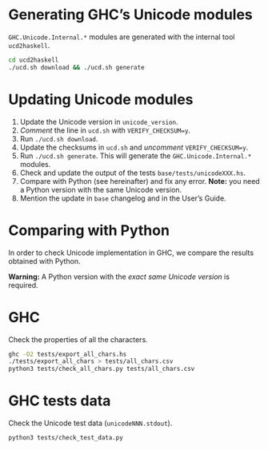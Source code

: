 # Generating GHC’s Unicode modules

`GHC.Unicode.Internal.*` modules are generated with the internal tool `ucd2haskell`.

```bash
cd ucd2haskell
./ucd.sh download && ./ucd.sh generate
```

# Updating Unicode modules

1. Update the Unicode version in `unicode_version`.
2. _Comment_ the line in `ucd.sh` with `VERIFY_CHECKSUM=y`.
3. Run `./ucd.sh download`.
4. Update the checksums in `ucd.sh` and _uncomment_ `VERIFY_CHECKSUM=y`.
5. Run `./ucd.sh generate`. This will generate the `GHC.Unicode.Internal.*` 
   modules.
6. Check and update the output of the tests `base/tests/unicodeXXX.hs`.
7. Compare with Python (see hereinafter) and fix any error.
   __Note:__ you need a Python version with the same Unicode version.
8. Mention the update in `base` changelog and in the User’s Guide.

# Comparing with Python

In order to check Unicode implementation in GHC, we compare the results obtained
with Python.

__Warning:__ A Python version with the _exact same Unicode version_ is required.

# GHC

Check the properties of all the characters.

```bash
ghc -O2 tests/export_all_chars.hs 
./tests/export_all_chars > tests/all_chars.csv
python3 tests/check_all_chars.py tests/all_chars.csv
```

# GHC tests data

Check the Unicode test data (`unicodeNNN.stdout`).

```bash
python3 tests/check_test_data.py
```
